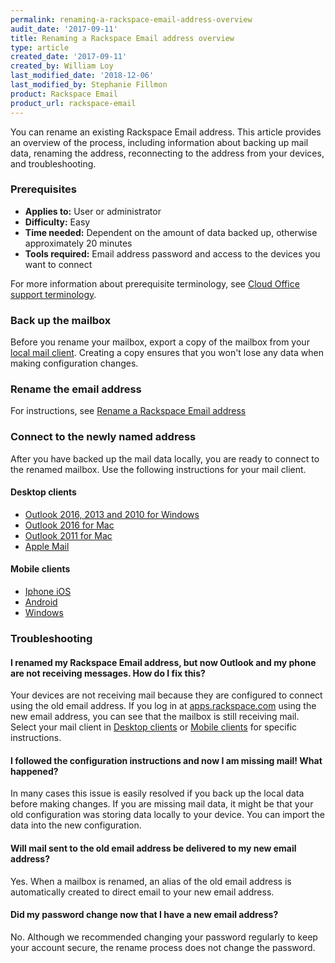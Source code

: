 ```yaml
---
permalink: renaming-a-rackspace-email-address-overview
audit_date: '2017-09-11'
title: Renaming a Rackspace Email address overview
type: article
created_date: '2017-09-11'
created_by: William Loy
last_modified_date: '2018-12-06'
last_modified_by: Stephanie Fillmon
product: Rackspace Email
product_url: rackspace-email
---
```


You can rename an existing Rackspace Email address. This article provides an overview of the process, including information about backing up mail data, renaming the address, reconnecting to the address from your devices, and troubleshooting.

### Prerequisites

- **Applies to:** User or administrator
- **Difficulty:** Easy
- **Time needed:** Dependent on the amount of data backed up, otherwise approximately 20 minutes
- **Tools required:**  Email address password and access to the devices you want to connect

For more information about prerequisite terminology, see [Cloud Office support terminology](/support/how-to/cloud-office-support-terminology/).


### Back up the mailbox

Before you rename your mailbox, export a copy of the mailbox from your [local mail client](/support/how-to/cloud-office-support-terminology). Creating a copy ensures that you won't lose any data when making configuration changes.

### Rename the email address

For instructions, see [Rename a Rackspace Email address](/support/how-to/rename-a-rackspace-email-address)

### Connect to the newly named address

After you have backed up the mail data locally, you are ready to connect to the renamed mailbox. Use the following instructions for your mail client.

#### Desktop clients

- [Outlook 2016, 2013 and 2010 for Windows](/support/how-to/configure-a-renamed-email-address-on-outlook-for-windows)
- [Outlook 2016 for Mac](/support/how-to/configure-a-renamed-email-address-on-outlook-2016-for-mac)
- [Outlook 2011 for Mac](/support/how-to/configure-a-renamed-email-address-on-outlook-2011-for-mac)
- [Apple Mail](/support/how-to/configure-a-renamed-email-address-in-apple-mail)

#### Mobile clients

- [Iphone iOS](/support/how-to/configure-a-renamed-email-address-on-iphone-iOS)
- [Android](/support/how-to/configure-a-renamed-email-address-on-android-devices)
- [Windows](/support/how-to/configure-a-renamed-email-address-configuration-for-windows-mobile-phone)

### Troubleshooting

#### I renamed my Rackspace Email address, but now Outlook and my phone are not receiving messages. How do I fix this?

Your devices are not receiving mail because they are configured to connect using the old email address. If you log in at [apps.rackspace.com](https://apps.rackspace.com) using the new email address, you can see that the mailbox is still receiving mail. Select your mail client in [Desktop clients](#desktop-clients) or [Mobile clients](#mobile-clients) for specific instructions.

#### I followed the configuration instructions and now I am missing mail! What happened?

In many cases this issue is easily resolved if you back up the local data before making changes. If you are missing mail data, it might be that your old configuration was storing data locally to your device. You can import the data into the new configuration.

#### Will mail sent to the old email address be delivered to my new email address?

Yes. When a mailbox is renamed, an alias of the old email address is automatically created to direct email to your new email address.

#### Did my password change now that I have a new email address?

No. Although we recommended changing your password regularly to keep your account secure, the rename process does not change the password.
